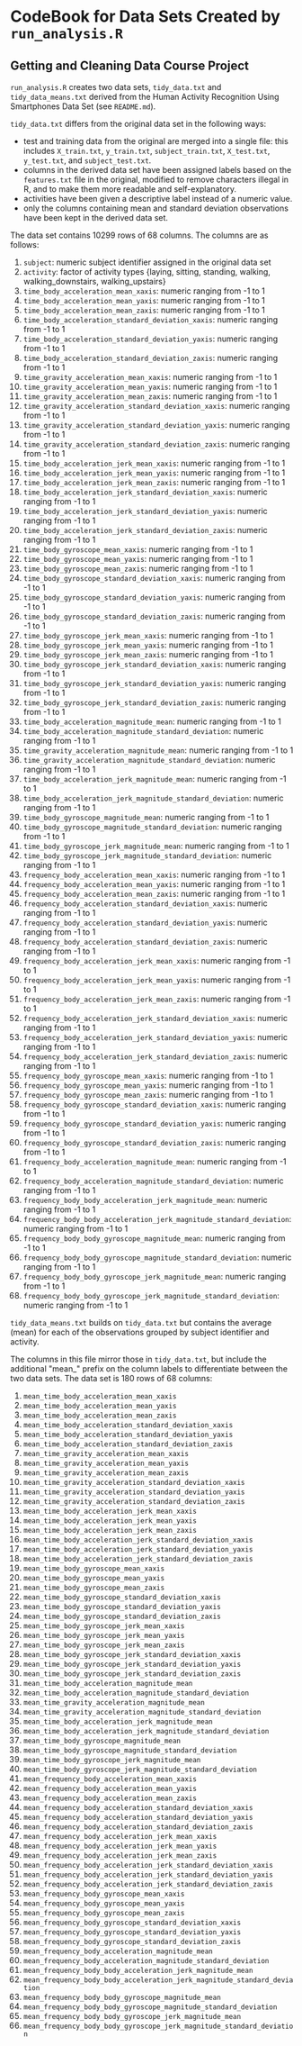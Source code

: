 CodeBook for Data Sets Created by `run_analysis.R`
==================================================
Getting and Cleaning Data Course Project
----------------------------------------

`run_analysis.R` creates two data sets, `tidy_data.txt` and 
`tidy_data_means.txt` derived from the Human Activity Recognition Using 
Smartphones Data Set (see `README.md`).

`tidy_data.txt` differs from the original data set in the following ways:
 - test and training data from the original are merged into a single file: this
 includes `X_train.txt`, `y_train.txt`, `subject_train.txt`, `X_test.txt`, 
 `y_test.txt`, and `subject_test.txt`.
 - columns in the derived data set have been assigned labels based on the 
 `features.txt` file in the original, modified to remove characters illegal in R,
  and to make them more readable and self-explanatory.
 - activities have been given a descriptive label instead of a numeric value.
 - only the columns containing mean and standard deviation observations have
 been kept in the derived data set.

The data set contains 10299 rows of 68 columns. The columns are as follows:

 1. `subject`: numeric subject identifier assigned in the original data set
 1. `activity`: factor of activity types {laying, sitting, standing, walking, walking_downstairs, walking_upstairs}
 1. `time_body_acceleration_mean_xaxis`: numeric ranging from -1 to 1
 1. `time_body_acceleration_mean_yaxis`: numeric ranging from -1 to 1
 1. `time_body_acceleration_mean_zaxis`: numeric ranging from -1 to 1
 1. `time_body_acceleration_standard_deviation_xaxis`: numeric ranging from -1 to 1
 1. `time_body_acceleration_standard_deviation_yaxis`: numeric ranging from -1 to 1
 1. `time_body_acceleration_standard_deviation_zaxis`: numeric ranging from -1 to 1
 1. `time_gravity_acceleration_mean_xaxis`: numeric ranging from -1 to 1
 1. `time_gravity_acceleration_mean_yaxis`: numeric ranging from -1 to 1
 1. `time_gravity_acceleration_mean_zaxis`: numeric ranging from -1 to 1
 1. `time_gravity_acceleration_standard_deviation_xaxis`: numeric ranging from -1 to 1
 1. `time_gravity_acceleration_standard_deviation_yaxis`: numeric ranging from -1 to 1
 1. `time_gravity_acceleration_standard_deviation_zaxis`: numeric ranging from -1 to 1
 1. `time_body_acceleration_jerk_mean_xaxis`: numeric ranging from -1 to 1
 1. `time_body_acceleration_jerk_mean_yaxis`: numeric ranging from -1 to 1
 1. `time_body_acceleration_jerk_mean_zaxis`: numeric ranging from -1 to 1
 1. `time_body_acceleration_jerk_standard_deviation_xaxis`: numeric ranging from -1 to 1
 1. `time_body_acceleration_jerk_standard_deviation_yaxis`: numeric ranging from -1 to 1
 1. `time_body_acceleration_jerk_standard_deviation_zaxis`: numeric ranging from -1 to 1
 1. `time_body_gyroscope_mean_xaxis`: numeric ranging from -1 to 1
 1. `time_body_gyroscope_mean_yaxis`: numeric ranging from -1 to 1
 1. `time_body_gyroscope_mean_zaxis`: numeric ranging from -1 to 1
 1. `time_body_gyroscope_standard_deviation_xaxis`: numeric ranging from -1 to 1
 1. `time_body_gyroscope_standard_deviation_yaxis`: numeric ranging from -1 to 1
 1. `time_body_gyroscope_standard_deviation_zaxis`: numeric ranging from -1 to 1
 1. `time_body_gyroscope_jerk_mean_xaxis`: numeric ranging from -1 to 1
 1. `time_body_gyroscope_jerk_mean_yaxis`: numeric ranging from -1 to 1
 1. `time_body_gyroscope_jerk_mean_zaxis`: numeric ranging from -1 to 1
 1. `time_body_gyroscope_jerk_standard_deviation_xaxis`: numeric ranging from -1 to 1
 1. `time_body_gyroscope_jerk_standard_deviation_yaxis`: numeric ranging from -1 to 1
 1. `time_body_gyroscope_jerk_standard_deviation_zaxis`: numeric ranging from -1 to 1
 1. `time_body_acceleration_magnitude_mean`: numeric ranging from -1 to 1
 1. `time_body_acceleration_magnitude_standard_deviation`: numeric ranging from -1 to 1
 1. `time_gravity_acceleration_magnitude_mean`: numeric ranging from -1 to 1
 1. `time_gravity_acceleration_magnitude_standard_deviation`: numeric ranging from -1 to 1
 1. `time_body_acceleration_jerk_magnitude_mean`: numeric ranging from -1 to 1
 1. `time_body_acceleration_jerk_magnitude_standard_deviation`: numeric ranging from -1 to 1
 1. `time_body_gyroscope_magnitude_mean`: numeric ranging from -1 to 1
 1. `time_body_gyroscope_magnitude_standard_deviation`: numeric ranging from -1 to 1
 1. `time_body_gyroscope_jerk_magnitude_mean`: numeric ranging from -1 to 1
 1. `time_body_gyroscope_jerk_magnitude_standard_deviation`: numeric ranging from -1 to 1
 1. `frequency_body_acceleration_mean_xaxis`: numeric ranging from -1 to 1
 1. `frequency_body_acceleration_mean_yaxis`: numeric ranging from -1 to 1
 1. `frequency_body_acceleration_mean_zaxis`: numeric ranging from -1 to 1
 1. `frequency_body_acceleration_standard_deviation_xaxis`: numeric ranging from -1 to 1
 1. `frequency_body_acceleration_standard_deviation_yaxis`: numeric ranging from -1 to 1
 1. `frequency_body_acceleration_standard_deviation_zaxis`: numeric ranging from -1 to 1
 1. `frequency_body_acceleration_jerk_mean_xaxis`: numeric ranging from -1 to 1
 1. `frequency_body_acceleration_jerk_mean_yaxis`: numeric ranging from -1 to 1
 1. `frequency_body_acceleration_jerk_mean_zaxis`: numeric ranging from -1 to 1
 1. `frequency_body_acceleration_jerk_standard_deviation_xaxis`: numeric ranging from -1 to 1
 1. `frequency_body_acceleration_jerk_standard_deviation_yaxis`: numeric ranging from -1 to 1
 1. `frequency_body_acceleration_jerk_standard_deviation_zaxis`: numeric ranging from -1 to 1
 1. `frequency_body_gyroscope_mean_xaxis`: numeric ranging from -1 to 1
 1. `frequency_body_gyroscope_mean_yaxis`: numeric ranging from -1 to 1
 1. `frequency_body_gyroscope_mean_zaxis`: numeric ranging from -1 to 1
 1. `frequency_body_gyroscope_standard_deviation_xaxis`: numeric ranging from -1 to 1
 1. `frequency_body_gyroscope_standard_deviation_yaxis`: numeric ranging from -1 to 1
 1. `frequency_body_gyroscope_standard_deviation_zaxis`: numeric ranging from -1 to 1
 1. `frequency_body_acceleration_magnitude_mean`: numeric ranging from -1 to 1
 1. `frequency_body_acceleration_magnitude_standard_deviation`: numeric ranging from -1 to 1
 1. `frequency_body_body_acceleration_jerk_magnitude_mean`: numeric ranging from -1 to 1
 1. `frequency_body_body_acceleration_jerk_magnitude_standard_deviation`: numeric ranging from -1 to 1
 1. `frequency_body_body_gyroscope_magnitude_mean`: numeric ranging from -1 to 1
 1. `frequency_body_body_gyroscope_magnitude_standard_deviation`: numeric ranging from -1 to 1
 1. `frequency_body_body_gyroscope_jerk_magnitude_mean`: numeric ranging from -1 to 1
 1. `frequency_body_body_gyroscope_jerk_magnitude_standard_deviation`: numeric ranging from -1 to 1

`tidy_data_means.txt` builds on `tidy_data.txt` but contains the average (mean)
for each of the observations grouped by subject identifier and activity.

The columns in this file mirror those in `tidy_data.txt`, but include the 
additional "mean_" prefix on the column labels to differentiate between the 
two data sets. The data set is 180 rows of 68 columns:

 1. `mean_time_body_acceleration_mean_xaxis`                                 
 1. `mean_time_body_acceleration_mean_yaxis`                                 
 1. `mean_time_body_acceleration_mean_zaxis`                                 
 1. `mean_time_body_acceleration_standard_deviation_xaxis`                   
 1. `mean_time_body_acceleration_standard_deviation_yaxis`                   
 1. `mean_time_body_acceleration_standard_deviation_zaxis`                   
 1. `mean_time_gravity_acceleration_mean_xaxis`                              
 1. `mean_time_gravity_acceleration_mean_yaxis`                              
 1. `mean_time_gravity_acceleration_mean_zaxis`                              
 1. `mean_time_gravity_acceleration_standard_deviation_xaxis`                
 1. `mean_time_gravity_acceleration_standard_deviation_yaxis`                
 1. `mean_time_gravity_acceleration_standard_deviation_zaxis`                
 1. `mean_time_body_acceleration_jerk_mean_xaxis`                            
 1. `mean_time_body_acceleration_jerk_mean_yaxis`                            
 1. `mean_time_body_acceleration_jerk_mean_zaxis`                            
 1. `mean_time_body_acceleration_jerk_standard_deviation_xaxis`              
 1. `mean_time_body_acceleration_jerk_standard_deviation_yaxis`              
 1. `mean_time_body_acceleration_jerk_standard_deviation_zaxis`              
 1. `mean_time_body_gyroscope_mean_xaxis`                                    
 1. `mean_time_body_gyroscope_mean_yaxis`                                    
 1. `mean_time_body_gyroscope_mean_zaxis`                                    
 1. `mean_time_body_gyroscope_standard_deviation_xaxis`                      
 1. `mean_time_body_gyroscope_standard_deviation_yaxis`                      
 1. `mean_time_body_gyroscope_standard_deviation_zaxis`                      
 1. `mean_time_body_gyroscope_jerk_mean_xaxis`                               
 1. `mean_time_body_gyroscope_jerk_mean_yaxis`                               
 1. `mean_time_body_gyroscope_jerk_mean_zaxis`                               
 1. `mean_time_body_gyroscope_jerk_standard_deviation_xaxis`                 
 1. `mean_time_body_gyroscope_jerk_standard_deviation_yaxis`                 
 1. `mean_time_body_gyroscope_jerk_standard_deviation_zaxis`                 
 1. `mean_time_body_acceleration_magnitude_mean`                             
 1. `mean_time_body_acceleration_magnitude_standard_deviation`               
 1. `mean_time_gravity_acceleration_magnitude_mean`                          
 1. `mean_time_gravity_acceleration_magnitude_standard_deviation`            
 1. `mean_time_body_acceleration_jerk_magnitude_mean`                        
 1. `mean_time_body_acceleration_jerk_magnitude_standard_deviation`          
 1. `mean_time_body_gyroscope_magnitude_mean`                                
 1. `mean_time_body_gyroscope_magnitude_standard_deviation`                  
 1. `mean_time_body_gyroscope_jerk_magnitude_mean`                           
 1. `mean_time_body_gyroscope_jerk_magnitude_standard_deviation`             
 1. `mean_frequency_body_acceleration_mean_xaxis`                            
 1. `mean_frequency_body_acceleration_mean_yaxis`                            
 1. `mean_frequency_body_acceleration_mean_zaxis`                            
 1. `mean_frequency_body_acceleration_standard_deviation_xaxis`              
 1. `mean_frequency_body_acceleration_standard_deviation_yaxis`              
 1. `mean_frequency_body_acceleration_standard_deviation_zaxis`              
 1. `mean_frequency_body_acceleration_jerk_mean_xaxis`                       
 1. `mean_frequency_body_acceleration_jerk_mean_yaxis`                       
 1. `mean_frequency_body_acceleration_jerk_mean_zaxis`                       
 1. `mean_frequency_body_acceleration_jerk_standard_deviation_xaxis`         
 1. `mean_frequency_body_acceleration_jerk_standard_deviation_yaxis`         
 1. `mean_frequency_body_acceleration_jerk_standard_deviation_zaxis`         
 1. `mean_frequency_body_gyroscope_mean_xaxis`                               
 1. `mean_frequency_body_gyroscope_mean_yaxis`                               
 1. `mean_frequency_body_gyroscope_mean_zaxis`                               
 1. `mean_frequency_body_gyroscope_standard_deviation_xaxis`                 
 1. `mean_frequency_body_gyroscope_standard_deviation_yaxis`                 
 1. `mean_frequency_body_gyroscope_standard_deviation_zaxis`                 
 1. `mean_frequency_body_acceleration_magnitude_mean`                        
 1. `mean_frequency_body_acceleration_magnitude_standard_deviation`          
 1. `mean_frequency_body_body_acceleration_jerk_magnitude_mean`              
 1. `mean_frequency_body_body_acceleration_jerk_magnitude_standard_deviation`
 1. `mean_frequency_body_body_gyroscope_magnitude_mean`                      
 1. `mean_frequency_body_body_gyroscope_magnitude_standard_deviation`        
 1. `mean_frequency_body_body_gyroscope_jerk_magnitude_mean`                 
 1. `mean_frequency_body_body_gyroscope_jerk_magnitude_standard_deviation` 
